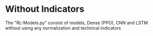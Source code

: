 # Without Indicators

The "RL-Models.py" consist of models, Dense (PPO), CNN and LSTM without using any normalization and technical indicators
